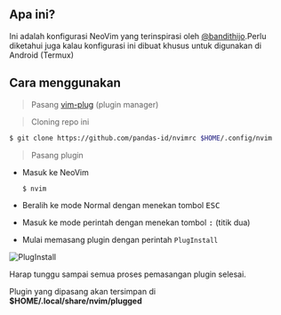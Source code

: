 ## Apa ini?

Ini adalah konfigurasi NeoVim yang terinspirasi oleh [@bandithijo](https://github.com/bandithijo/nvimrc).Perlu diketahui juga kalau konfigurasi ini dibuat khusus untuk digunakan di Android (Termux)

## Cara menggunakan

> Pasang [vim-plug](https://github.com/junegunn/vim-plug) (plugin manager)

> Cloning repo ini

```sh
$ git clone https://github.com/pandas-id/nvimrc $HOME/.config/nvim
```

> Pasang plugin

- Masuk ke NeoVim

    ```
    $ nvim
    ```

- Beralih ke mode Normal dengan menekan tombol <kbd>ESC</kbd>
- Masuk ke mode perintah dengan menekan tombol <kbd>:</kbd> (titik dua)
- Mulai memasang plugin dengan perintah `PlugInstall`

![PlugInstall](https://github.com/pandas-id/nvimrc/image/gif/plug-install.GIF)

Harap tunggu sampai semua proses pemasangan plugin selesai.

Plugin yang dipasang akan tersimpan di **$HOME/.local/share/nvim/plugged**
